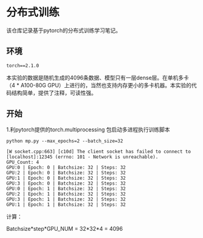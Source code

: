 # 分布式训练
该仓库记录基于pytorch的分布式训练学习笔记。

## 环境

```
torch==2.1.0
```
本实验的数据是随机生成的4096条数据、模型只有一层dense层。在单机多卡（4 * A100-80G GPU）上进行的，当然也支持内存更小的多卡机器。本实验的代码结构简单，提供了注释，可读性强。

## 开始
1.利pytorch提供的torch.multiprocessing 包启动多进程执行训练脚本
```
python mp.py --max_epochs=2 --batch_size=32

[W socket.cpp:663] [c10d] The client socket has failed to connect to [localhost]:12345 (errno: 101 - Network is unreachable).
GPU_Count: 4
GPU:0 | Epoch: 0 | Batchsize: 32 | Steps: 32
GPU:2 | Epoch: 0 | Batchsize: 32 | Steps: 32
GPU:1 | Epoch: 0 | Batchsize: 32 | Steps: 32
GPU:3 | Epoch: 0 | Batchsize: 32 | Steps: 32
GPU:0 | Epoch: 1 | Batchsize: 32 | Steps: 32
GPU:2 | Epoch: 1 | Batchsize: 32 | Steps: 32
GPU:3 | Epoch: 1 | Batchsize: 32 | Steps: 32
GPU:1 | Epoch: 1 | Batchsize: 32 | Steps: 32
```
计算： 

Batchsize\*step\*GPU_NUM = 32\*32\*4 = 4096




